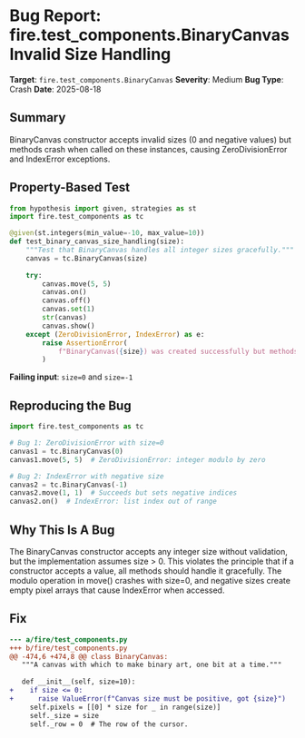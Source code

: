 # Bug Report: fire.test_components.BinaryCanvas Invalid Size Handling

**Target**: `fire.test_components.BinaryCanvas`
**Severity**: Medium
**Bug Type**: Crash
**Date**: 2025-08-18

## Summary

BinaryCanvas constructor accepts invalid sizes (0 and negative values) but methods crash when called on these instances, causing ZeroDivisionError and IndexError exceptions.

## Property-Based Test

```python
from hypothesis import given, strategies as st
import fire.test_components as tc

@given(st.integers(min_value=-10, max_value=10))
def test_binary_canvas_size_handling(size):
    """Test that BinaryCanvas handles all integer sizes gracefully."""
    canvas = tc.BinaryCanvas(size)
    
    try:
        canvas.move(5, 5)
        canvas.on()
        canvas.off()
        canvas.set(1)
        str(canvas)
        canvas.show()
    except (ZeroDivisionError, IndexError) as e:
        raise AssertionError(
            f"BinaryCanvas({size}) was created successfully but methods failed: {e}"
        )
```

**Failing input**: `size=0` and `size=-1`

## Reproducing the Bug

```python
import fire.test_components as tc

# Bug 1: ZeroDivisionError with size=0
canvas1 = tc.BinaryCanvas(0)
canvas1.move(5, 5)  # ZeroDivisionError: integer modulo by zero

# Bug 2: IndexError with negative size  
canvas2 = tc.BinaryCanvas(-1)
canvas2.move(1, 1)  # Succeeds but sets negative indices
canvas2.on()  # IndexError: list index out of range
```

## Why This Is A Bug

The BinaryCanvas constructor accepts any integer size without validation, but the implementation assumes size > 0. This violates the principle that if a constructor accepts a value, all methods should handle it gracefully. The modulo operation in move() crashes with size=0, and negative sizes create empty pixel arrays that cause IndexError when accessed.

## Fix

```diff
--- a/fire/test_components.py
+++ b/fire/test_components.py
@@ -474,6 +474,8 @@ class BinaryCanvas:
   """A canvas with which to make binary art, one bit at a time."""
 
   def __init__(self, size=10):
+    if size <= 0:
+      raise ValueError(f"Canvas size must be positive, got {size}")
     self.pixels = [[0] * size for _ in range(size)]
     self._size = size
     self._row = 0  # The row of the cursor.
```